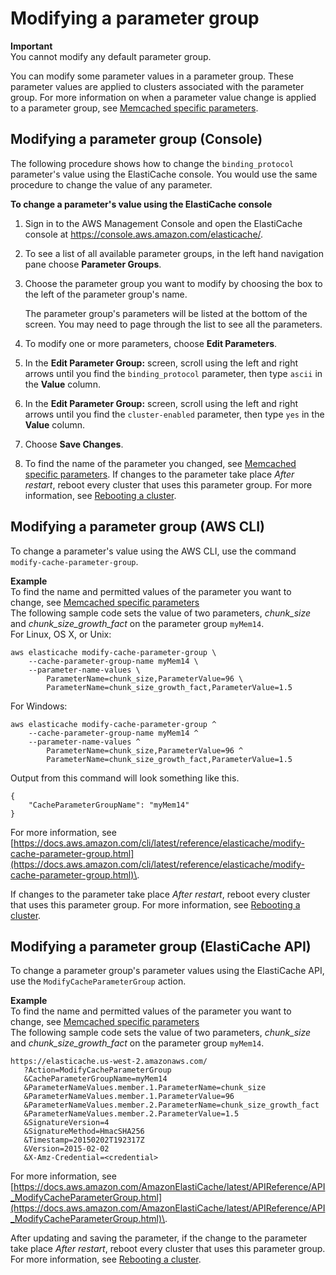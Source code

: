 # Modifying a parameter group<a name="ParameterGroups.Modifying"></a>

**Important**  
You cannot modify any default parameter group\.

You can modify some parameter values in a parameter group\. These parameter values are applied to clusters associated with the parameter group\. For more information on when a parameter value change is applied to a parameter group, see [Memcached specific parameters](ParameterGroups.Memcached.md)\.

## Modifying a parameter group \(Console\)<a name="ParameterGroups.Modifying.CON"></a>

The following procedure shows how to change the `binding_protocol` parameter's value using the ElastiCache console\. You would use the same procedure to change the value of any parameter\.

**To change a parameter's value using the ElastiCache console**

1. Sign in to the AWS Management Console and open the ElastiCache console at [ https://console\.aws\.amazon\.com/elasticache/](https://console.aws.amazon.com/elasticache/)\.

1. To see a list of all available parameter groups, in the left hand navigation pane choose **Parameter Groups**\.

1. Choose the parameter group you want to modify by choosing the box to the left of the parameter group's name\.

   The parameter group's parameters will be listed at the bottom of the screen\. You may need to page through the list to see all the parameters\.

1. To modify one or more parameters, choose **Edit Parameters**\.

1. In the **Edit Parameter Group:** screen, scroll using the left and right arrows until you find the `binding_protocol` parameter, then type `ascii` in the **Value** column\.

1. In the **Edit Parameter Group:** screen, scroll using the left and right arrows until you find the `cluster-enabled` parameter, then type `yes` in the **Value** column\.

1. Choose **Save Changes**\.

1. To find the name of the parameter you changed, see [Memcached specific parameters](ParameterGroups.Memcached.md)\. If changes to the parameter take place *After restart*, reboot every cluster that uses this parameter group\. For more information, see [Rebooting a cluster](Clusters.Rebooting.md)\.



## Modifying a parameter group \(AWS CLI\)<a name="ParameterGroups.Modifying.CLI"></a>

To change a parameter's value using the AWS CLI, use the command `modify-cache-parameter-group`\.

**Example**  
To find the name and permitted values of the parameter you want to change, see [Memcached specific parameters](ParameterGroups.Memcached.md)  
The following sample code sets the value of two parameters, *chunk\_size* and *chunk\_size\_growth\_fact* on the parameter group `myMem14`\.  
For Linux, OS X, or Unix:  

```
aws elasticache modify-cache-parameter-group \
    --cache-parameter-group-name myMem14 \
    --parameter-name-values \
        ParameterName=chunk_size,ParameterValue=96 \
        ParameterName=chunk_size_growth_fact,ParameterValue=1.5
```
For Windows:  

```
aws elasticache modify-cache-parameter-group ^
    --cache-parameter-group-name myMem14 ^
    --parameter-name-values ^
        ParameterName=chunk_size,ParameterValue=96 ^
        ParameterName=chunk_size_growth_fact,ParameterValue=1.5
```
Output from this command will look something like this\.  

```
{
    "CacheParameterGroupName": "myMem14"
}
```

For more information, see [https://docs.aws.amazon.com/cli/latest/reference/elasticache/modify-cache-parameter-group.html](https://docs.aws.amazon.com/cli/latest/reference/elasticache/modify-cache-parameter-group.html)\.

If changes to the parameter take place *After restart*, reboot every cluster that uses this parameter group\. For more information, see [Rebooting a cluster](Clusters.Rebooting.md)\.

## Modifying a parameter group \(ElastiCache API\)<a name="ParameterGroups.Modifying.API"></a>

To change a parameter group's parameter values using the ElastiCache API, use the `ModifyCacheParameterGroup` action\.

**Example**  
To find the name and permitted values of the parameter you want to change, see [Memcached specific parameters](ParameterGroups.Memcached.md)  
The following sample code sets the value of two parameters, *chunk\_size* and *chunk\_size\_growth\_fact* on the parameter group `myMem14`\.  

```
https://elasticache.us-west-2.amazonaws.com/
   ?Action=ModifyCacheParameterGroup
   &CacheParameterGroupName=myMem14
   &ParameterNameValues.member.1.ParameterName=chunk_size
   &ParameterNameValues.member.1.ParameterValue=96
   &ParameterNameValues.member.2.ParameterName=chunk_size_growth_fact
   &ParameterNameValues.member.2.ParameterValue=1.5
   &SignatureVersion=4
   &SignatureMethod=HmacSHA256
   &Timestamp=20150202T192317Z
   &Version=2015-02-02
   &X-Amz-Credential=<credential>
```

For more information, see [https://docs.aws.amazon.com/AmazonElastiCache/latest/APIReference/API_ModifyCacheParameterGroup.html](https://docs.aws.amazon.com/AmazonElastiCache/latest/APIReference/API_ModifyCacheParameterGroup.html)\.

After updating and saving the parameter, if the change to the parameter take place *After restart*, reboot every cluster that uses this parameter group\. For more information, see [Rebooting a cluster](Clusters.Rebooting.md)\.